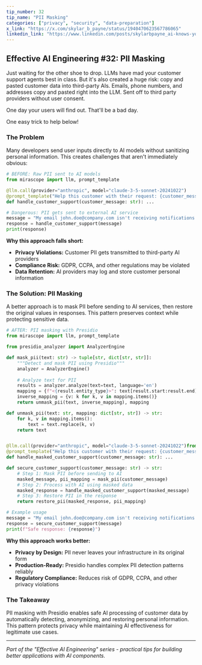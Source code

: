 ```yaml
---
tip_number: 32
tip_name: "PII Masking"
categories: ["privacy", "security", "data-preparation"]
x_link: "https://x.com/skylar_b_payne/status/1940470623567786065"
linkedin_link: "https://www.linkedin.com/posts/skylarbpayne_ai-knows-your-name-ai-knows-your-users-activity-7346236554832490499-1FVT?utm_source=share&utm_medium=member_desktop&rcm=ACoAABKpCf4BI_Yx2u7h66sgi5z1NF3aEYFHgps"
---
```


## Effective AI Engineering #32: PII Masking

Just waiting for the other shoe to drop. LLMs have mad your customer support agents best in class.
But it's also created a huge risk: copy and pasted customer data into third-party AIs.
Emails, phone numbers, and addresses copy and pasted right into the LLM.
Sent off to third party providers without user consent.

One day your users will find out.
That'll be a bad day.

One easy trick to help below!

### The Problem

Many developers send user inputs directly to AI models without sanitizing personal information. This creates challenges that aren't immediately obvious:

```python
# BEFORE: Raw PII sent to AI models
from mirascope import llm, prompt_template

@llm.call(provider="anthropic", model="claude-3-5-sonnet-20241022")
@prompt_template("Help this customer with their request: {customer_message}")
def handle_customer_support(customer_message: str): ...

# Dangerous: PII gets sent to external AI service
message = "My email john.doe@company.com isn't receiving notifications and my phone 555-123-4567 needs to be updated"
response = handle_customer_support(message)
print(response)
```

**Why this approach falls short:**

- **Privacy Violations:** Customer PII gets transmitted to third-party AI providers
- **Compliance Risk:** GDPR, CCPA, and other regulations may be violated
- **Data Retention:** AI providers may log and store customer personal information

### The Solution: PII Masking

A better approach is to mask PII before sending to AI services, then restore the original values in responses. This pattern preserves context while protecting sensitive data.

```python
# AFTER: PII masking with Presidio
from mirascope import llm, prompt_template

from presidio_analyzer import AnalyzerEngine

def mask_pii(text: str) -> tuple[str, dict[str, str]]:
    """Detect and mask PII using Presidio"""
    analyzer = AnalyzerEngine()
    
    # Analyze text for PII
    results = analyzer.analyze(text=text, language='en')
    mapping = {f"<{result.entity_type}>": text[result.start:result.end] for result in results}
    inverse_mapping = {v: k for k, v in mapping.items()}
    return unmask_pii(text, inverse_mapping), mapping

def unmask_pii(text: str, mapping: dict[str, str]) -> str:
    for k, v in mapping.items():
        text = text.replace(k, v)
    return text


@llm.call(provider="anthropic", model="claude-3-5-sonnet-20241022")from presidio_analyzer import AnalyzerEngine
@prompt_template("Help this customer with their request: {customer_message}")
def handle_masked_customer_support(customer_message: str): ...

def secure_customer_support(customer_message: str) -> str:
    # Step 1: Mask PII before sending to AI
    masked_message, pii_mapping = mask_pii(customer_message)
    # Step 2: Process with AI using masked data
    masked_response = handle_masked_customer_support(masked_message)
    # Step 3: Restore PII in the response
    return restore_pii(masked_response, pii_mapping)

# Example usage
message = "My email john.doe@company.com isn't receiving notifications and my phone 555-123-4567 needs to be updated"
response = secure_customer_support(message)
print(f"Safe response: {response}")
```

**Why this approach works better:**

- **Privacy by Design:** PII never leaves your infrastructure in its original form
- **Production-Ready:** Presidio handles complex PII detection patterns reliably
- **Regulatory Compliance:** Reduces risk of GDPR, CCPA, and other privacy violations

### The Takeaway

PII masking with Presidio enables safe AI processing of customer data by automatically detecting, anonymizing, and restoring personal information. This pattern protects privacy while maintaining AI effectiveness for legitimate use cases.

---
*Part of the "Effective AI Engineering" series - practical tips for building better applications with AI components.*